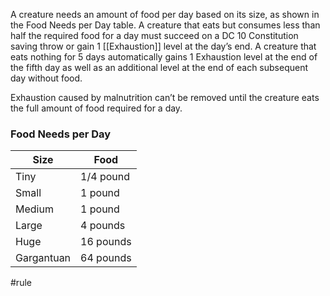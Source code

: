 A creature needs an amount of food per day based on its size, as shown in the Food Needs per Day table. A creature that eats but consumes less than half the required food for a day must succeed on a DC 10 Constitution saving throw or gain 1 [[Exhaustion]] level at the day’s end. A creature that eats nothing for 5 days automatically gains 1 Exhaustion level at the end of the fifth day as well as an additional level at the end of each subsequent day without food.

Exhaustion caused by malnutrition can’t be removed until the creature eats the full amount of food required for a day.
### Food Needs per Day
| Size       | Food      |
| ---------- | --------- |
| Tiny       | 1/4 pound |
| Small      | 1 pound   |
| Medium     | 1 pound   |
| Large      | 4 pounds  |
| Huge       | 16 pounds |
| Gargantuan | 64 pounds |

#rule